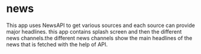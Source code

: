 # news
This app uses NewsAPI to get various sources and each source can provide major headlines.
this app contains splash screen and then the different news channels.the different news channels show the main headlines of the news
that is fetched with the help of API.


